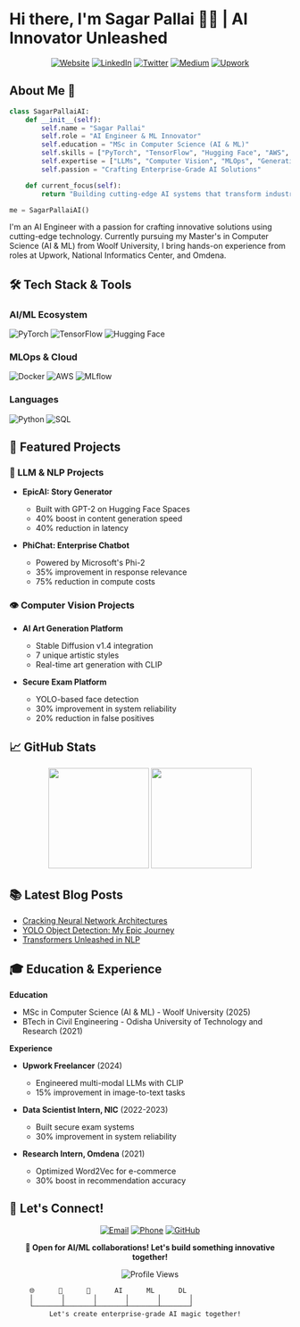 # Hi there, I'm Sagar Pallai 👨‍💻 | AI Innovator Unleashed

<div align="center">
  
[![Website](https://img.shields.io/badge/Website-sagaragi.in-blue?style=for-the-badge&logo=google-chrome)](https://sagaragi.in/)
[![LinkedIn](https://img.shields.io/badge/LinkedIn-sagar--pallai-blue?style=for-the-badge&logo=linkedin)](https://linkedin.com/in/sagar-pallai)
[![Twitter](https://img.shields.io/badge/Twitter-@SagarPallai-blue?style=for-the-badge&logo=twitter)](https://twitter.com/SagarPallai)
[![Medium](https://img.shields.io/badge/Medium-@sagarpallai1997-black?style=for-the-badge&logo=medium)](https://medium.com/@sagarpallai1997)
[![Upwork](https://img.shields.io/badge/Upwork-Hire%20Me-green?style=for-the-badge&logo=upwork)](https://www.upwork.com/freelancers/~01f0b7d8f8a3b9e2a3)

</div>

## About Me 🚀

```python
class SagarPallaiAI:
    def __init__(self):
        self.name = "Sagar Pallai"
        self.role = "AI Engineer & ML Innovator"
        self.education = "MSc in Computer Science (AI & ML)"
        self.skills = ["PyTorch", "TensorFlow", "Hugging Face", "AWS", "Docker"]
        self.expertise = ["LLMs", "Computer Vision", "MLOps", "Generative AI"]
        self.passion = "Crafting Enterprise-Grade AI Solutions"

    def current_focus(self):
        return "Building cutting-edge AI systems that transform industries!"

me = SagarPallaiAI()
```

I'm an AI Engineer with a passion for crafting innovative solutions using cutting-edge technology. Currently pursuing my Master's in Computer Science (AI & ML) from Woolf University, I bring hands-on experience from roles at Upwork, National Informatics Center, and Omdena.

## 🛠️ Tech Stack & Tools

### AI/ML Ecosystem
![PyTorch](https://img.shields.io/badge/PyTorch-EE4C2C?style=flat-square&logo=pytorch&logoColor=white)
![TensorFlow](https://img.shields.io/badge/TensorFlow-FF6F00?style=flat-square&logo=tensorflow&logoColor=white)
![Hugging Face](https://img.shields.io/badge/Hugging%20Face-FFD21E?style=flat-square)

### MLOps & Cloud
![Docker](https://img.shields.io/badge/Docker-2496ED?style=flat-square&logo=docker&logoColor=white)
![AWS](https://img.shields.io/badge/AWS-232F3E?style=flat-square&logo=amazon-aws&logoColor=white)
![MLflow](https://img.shields.io/badge/MLflow-0194E2?style=flat-square&logo=mlflow&logoColor=white)

### Languages
![Python](https://img.shields.io/badge/Python-3776AB?style=flat-square&logo=python&logoColor=white)
![SQL](https://img.shields.io/badge/SQL-4479A1?style=flat-square&logo=mysql&logoColor=white)

## 🌟 Featured Projects

### 🤖 LLM & NLP Projects
- **EpicAI: Story Generator**
  - Built with GPT-2 on Hugging Face Spaces
  - 40% boost in content generation speed
  - 40% reduction in latency

- **PhiChat: Enterprise Chatbot**
  - Powered by Microsoft's Phi-2
  - 35% improvement in response relevance
  - 75% reduction in compute costs

### 👁️ Computer Vision Projects
- **AI Art Generation Platform**
  - Stable Diffusion v1.4 integration
  - 7 unique artistic styles
  - Real-time art generation with CLIP

- **Secure Exam Platform**
  - YOLO-based face detection
  - 30% improvement in system reliability
  - 20% reduction in false positives

## 📈 GitHub Stats

<div align="center">
  <img height="180em" src="https://github-readme-stats.vercel.app/api?username=sagar431&show_icons=true&theme=dracula&include_all_commits=true&count_private=true"/>
  <img height="180em" src="https://github-readme-stats.vercel.app/api/top-langs/?username=sagar431&layout=compact&langs_count=8&theme=dracula"/>
</div>

## 📚 Latest Blog Posts
- [Cracking Neural Network Architectures](https://medium.com/@sagarpallai1997)
- [YOLO Object Detection: My Epic Journey](https://medium.com/@sagarpallai1997)
- [Transformers Unleashed in NLP](https://medium.com/@sagarpallai1997)

## 🎓 Education & Experience

**Education**
- MSc in Computer Science (AI & ML) - Woolf University (2025)
- BTech in Civil Engineering - Odisha University of Technology and Research (2021)

**Experience**
- **Upwork Freelancer** (2024)
  - Engineered multi-modal LLMs with CLIP
  - 15% improvement in image-to-text tasks

- **Data Scientist Intern, NIC** (2022-2023)
  - Built secure exam systems
  - 30% improvement in system reliability

- **Research Intern, Omdena** (2021)
  - Optimized Word2Vec for e-commerce
  - 30% boost in recommendation accuracy

## 🤝 Let's Connect!

<div align="center">

[![Email](https://img.shields.io/badge/Email-sagarpallai1997%40gmail.com-red?style=for-the-badge&logo=gmail)](mailto:sagarpallai1997@gmail.com)
[![Phone](https://img.shields.io/badge/Phone-%2B91--9040276323-green?style=for-the-badge&logo=phone)](tel:+919040276323)
[![GitHub](https://img.shields.io/badge/GitHub-sagar431-black?style=for-the-badge&logo=github)](https://github.com/sagar431)

**💼 Open for AI/ML collaborations! Let's build something innovative together!**

![Profile Views](https://komarev.com/ghpvc/?username=sagar431&label=Profile%20views&color=0e75b6&style=flat)

</div>

```ascii
     🌐      🧠      🚀      AI      ML      DL
     │       │       │       │       │       │
     └───────┴───────┴───────┴───────┴───────┘
          Let's create enterprise-grade AI magic together!
```
